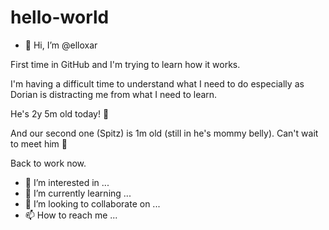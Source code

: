 # hello-world

- 👋 Hi, I’m @elloxar

First time in GitHub and I'm trying to learn how it works.

I'm having a difficult time to understand what I need to do especially as Dorian is distracting me from what I need to learn.

He's 2y 5m old today! 🥳

And our second one (Spitz) is 1m old (still in he's mommy belly). Can't wait to meet him 🤗

Back to work now.

- 👀 I’m interested in ...
- 🌱 I’m currently learning ...
- 💞️ I’m looking to collaborate on ...
- 📫 How to reach me ...

<!---
elloxar/elloxar is a ✨ special ✨ repository because its `README.md` (this file) appears on your GitHub profile.
You can click the Preview link to take a look at your changes.
--->
